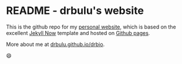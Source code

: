 # README - drbulu's website

This is the github repo for my [personal website](drbulu.github.io), which is based on the excellent [Jekyll Now](https://github.com/barryclark/jekyll-now/blob/master/README.md) template and hosted on [Github pages](https://pages.github.com/). 

More about me at [drbulu.github.io/drbio](https://drbulu.github.io/drbio/).

:smile: